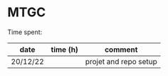 # MTGC

Time spent:

date | time (h) | comment 
--- | --- | --- 
20/12/22 |  | projet and repo setup 
